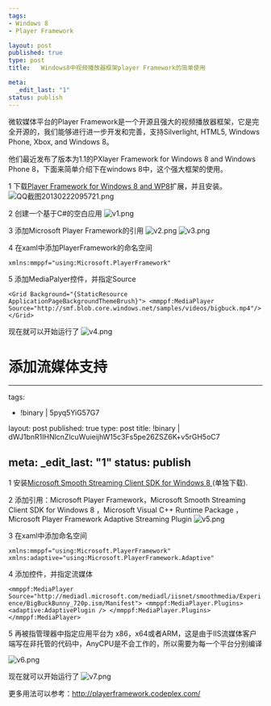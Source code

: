 ```yaml
--- 
tags: 
- Windows 8
- Player Framework

layout: post
published: true
type: post
title:   Windows8中视频播放器框架player Framework的简单使用

meta: 
  _edit_last: "1"
status: publish
---
```


微软媒体平台的Player Framework是一个开源且强大的视频播放器框架，它是完全开源的，我们能够进行进一步开发和完善，支持Silverlight, HTML5, Windows Phone, Xbox, and Windows 8。

他们最近发布了版本为1.1的PXlayer Framework for Windows 8 and Windows Phone 8，下面来简单介绍下在windows 8中，这个强大框架的使用。

<!--more-->

1 下载[Player Framework for Windows 8 and WP8][1]扩展，并且安装。 ![QQ截图20130222095721.png][2]

2 创建一个基于C#的空白应用 ![v1.png][3]

3 添加Microsoft Player Framework的引用 ![v2.png][4] ![v3.png][5]

4 在xaml中添加PlayerFramework的命名空间

`xmlns:mmppf="using:Microsoft.PlayerFramework"`

5 添加MediaPalyer控件，并指定Source

`<Grid Background="{StaticResource ApplicationPageBackgroundThemeBrush}">
    <mmppf:MediaPlayer Source="http://smf.blob.core.windows.net/samples/videos/bigbuck.mp4"/>
</Grid>`

现在就可以开始运行了 ![v4.png][6]

# 添加流媒体支持

--- 
tags: 
- !binary |
  5pyq5YiG57G7

layout: post
published: true
type: post
title: !binary |
  dWJ1bnR1IHNlcnZlcuWuieijhW15c3Fs5pe26ZSZ6K+v5rGH5oC7

meta: 
  _edit_last: "1"
status: publish
---

1 安装[Microsoft Smooth Streaming Client SDK for Windows 8 ][7](单独下载).

2 添加引用：Microsoft Player Framework，Microsoft Smooth Streaming Client SDK for Windows 8 ，Microsoft Visual C++ Runtime Package ，Microsoft Player Framework Adaptive Streaming Plugin ![v5.png][8]

3 在xaml中添加命名空间

`xmlns:mmppf="using:Microsoft.PlayerFramework" xmlns:adaptive="using:Microsoft.PlayerFramework.Adaptive"`

4 添加控件，并指定流媒体

`<mmppf:MediaPlayer Source="http://mediadl.microsoft.com/mediadl/iisnet/smoothmedia/Experience/BigBuckBunny_720p.ism/Manifest">
    <mmppf:MediaPlayer.Plugins>
        <adaptive:AdaptivePlugin />
    </mmppf:MediaPlayer.Plugins>
</mmppf:MediaPlayer>`

5 再被指管理器中指定应用平台为 x86，x64或者ARM，这是由于IIS流媒体客户端写在非托管的代码中，AnyCPU是不会工作的，所以需要为每一个平台分别编译

![v6.png][9]

现在就可以开始运行了 ![v7.png][10]

更多用法可以参考：http://playerframework.codeplex.com/

 [1]: http://playerframework.codeplex.com/releases
 [2]: http://a1.eoe.cn/www/home/201302/22/5396/5126d0925327f.png "QQ截图20130222095721.png"
 [3]: http://a1.eoe.cn/www/home/201302/22/e310/5126d12fe7897.png "v1.png"
 [4]: http://a1.eoe.cn/www/home/201302/22/072a/5126d444780cc.png "v2.png"
 [5]: http://a1.eoe.cn/www/home/201302/22/2eec/5126d476039d6.png "v3.png"
 [6]: http://a1.eoe.cn/www/home/201302/22/953e/5126d6ab9360b.png "v4.png"
 [7]: http://visualstudiogallery.msdn.microsoft.com/04423d13-3b3e-4741-a01c-1ae29e84fea6
 [8]: http://a1.eoe.cn/www/home/201302/22/f219/5126d9965f902.png "v5.png"
 [9]: http://a1.eoe.cn/www/home/201302/22/0c34/5126e0740e6a7.png "v6.png"
 [10]: http://a1.eoe.cn/www/home/201302/22/07d5/5126e12cdd776.png "v7.png"